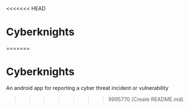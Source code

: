 <<<<<<< HEAD
# Cyberknights
=======
# Cyberknights
An android app for reporting a cyber threat incident or vulnerability
>>>>>>> 9995770 (Create README.md)
